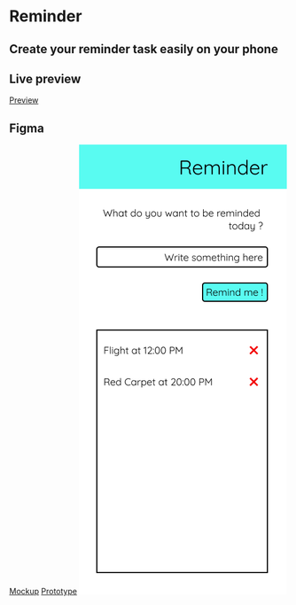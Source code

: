 # Reminder

## Create your reminder task easily on your phone


## Live preview

[Preview](https://wondoindra.github.io/reminder/)

## Figma

[Mockup](https://www.figma.com/file/N2k2zNvjnByImVimcCJwGTto/Reminder)
[Prototype](https://www.figma.com/proto/N2k2zNvjnByImVimcCJwGTto/Reminder?scaling=scale-down&node-id=1%3A23)
![Screenshot](./images/reminder.png)